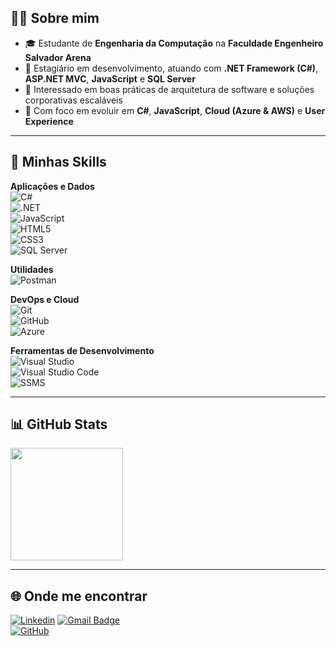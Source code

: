 ## 👨‍💻 Sobre mim

- 🎓 Estudante de **Engenharia da Computação** na **Faculdade Engenheiro Salvador Arena**  
- 💼 Estagiário em desenvolvimento, atuando com **.NET Framework (C#)**, **ASP.NET MVC**, **JavaScript** e **SQL Server**  
- 🤔 Interessado em boas práticas de arquitetura de software e soluções corporativas escaláveis  
- 🌱 Com foco em evoluir em **C#**, **JavaScript**, **Cloud (Azure & AWS)** e **User Experience**  

---

## 🚀 Minhas Skills

**Aplicações e Dados**  
![C#](https://img.shields.io/badge/-C%23-333333?style=flat&logo=csharp&logoColor=239120)  
![.NET](https://img.shields.io/badge/-.NET_Framework-333333?style=flat&logo=dotnet&logoColor=512BD4)  
![JavaScript](https://img.shields.io/badge/-JavaScript-333333?style=flat&logo=javascript)  
![HTML5](https://img.shields.io/badge/-HTML5-333333?style=flat&logo=html5)  
![CSS3](https://img.shields.io/badge/-CSS-333333?style=flat&logo=css3&logoColor=1572B6)  
![SQL Server](https://img.shields.io/badge/-SQL%20Server-333333?style=flat&logo=microsoftsqlserver&logoColor=CC2927)   

**Utilidades**  
![Postman](https://img.shields.io/badge/-Postman-333333?style=flat&logo=postman)  

**DevOps e Cloud**  
![Git](https://img.shields.io/badge/-Git-333333?style=flat&logo=git)  
![GitHub](https://img.shields.io/badge/-GitHub-333333?style=flat&logo=github)  
![Azure](https://img.shields.io/badge/-Azure-333333?style=flat&logo=microsoftazure&logoColor=0078D7)  

**Ferramentas de Desenvolvimento**  
![Visual Studio](https://img.shields.io/badge/-Visual%20Studio%202022-333333?style=flat&logo=visualstudio&logoColor=5C2D91)  
![Visual Studio Code](https://img.shields.io/badge/-Visual%20Studio%20Code-333333?style=flat&logo=visual-studio-code&logoColor=007ACC)  
![SSMS](https://img.shields.io/badge/-SQL%20Server%20Management%20Studio-333333?style=flat&logo=microsoftsqlserver&logoColor=CC2927)  

---

## 📊 GitHub Stats
<a href="https://github.com/DenisBRibeiro">
  <img height="180em" src="https://github-readme-stats.vercel.app/api?username=DenisBRibeiro&theme=dracula&show_icons=true" />
</a>

---

## 🌐 Onde me encontrar
[![Linkedin](https://img.shields.io/badge/-denisborgesribeiro-blue?style=flat-square&logo=Linkedin&logoColor=white)](https://www.linkedin.com/in/denisborgesribeiro)
[![Gmail Badge](https://img.shields.io/badge/-denisbribeiro05@gmail.com-006bed?style=flat-square&logo=Gmail&logoColor=white&link=mailto:denisbribeiro05@gmail.com)](mailto:denisbribeiro05@gmail.com)  
[![GitHub](https://img.shields.io/github/followers/DenisBRibeiro?label=follow&style=social)](https://github.com/DenisBRibeiro)  
